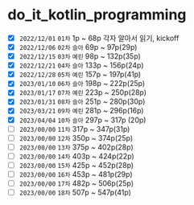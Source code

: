 # do_it_kotlin_programming

- [x] `2022/12/01` `01차` 1p ~ 68p 각자 알아서 읽기, kickoff
- [x] `2022/12/06` `02차` `슬아` 69p ~ 97p(29p)
- [x] `2022/12/15` `03차` `예린` 98p ~ 132p(35p)
- [x] `2022/12/21` `04차` `슬아` 133p ~ 156p(24p)
- [x] `2022/12/28` `05차` `예린` 157p ~ 197p(41p)
- [x] `2023/01/10` `06차` `슬아` 198p ~ 222p(25p)
- [x] `2023/01/17` `07차` `예린` 223p ~ 250p(28p)
- [x] `2023/01/31` `08차` `슬아` 251p ~ 280p(30p)
- [x] `2023/03/21` `09차` `예린` 281p ~ 296p(16p)
- [x] `2023/04/04` `10차` `슬아` 297p ~ 317p (20p)
- [ ] `2023/00/00` `11차` 317p ~ 347p(31p)
- [ ] `2023/00/00` `12차` 350p ~ 374p(25p)
- [ ] `2023/00/00` `13차` 375p ~ 402p(28p)
- [ ] `2023/00/00` `14차` 403p ~ 424p(22p)
- [ ] `2023/00/00` `15차` 425p ~ 452p(28p)
- [ ] `2023/00/00` `16차` 453p ~ 481p(29p)
- [ ] `2023/00/00` `17차` 482p ~ 506p(25p)
- [ ] `2023/00/00` `18차` 507p ~ 547p(41p)
